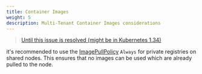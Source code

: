 ```yaml
---
title: Container Images
weight: 5
description: Multi-Tenant Container Images considerations
---
```


> [Until this issue is resolved (might be in Kubernetes 1.34)](https://github.com/kubernetes/enhancements/issues/2535)

it's recommended to use the [ImagePullPolicy](https://kubernetes.io/docs/concepts/containers/images/#image-pull-policy) `Always` for private registries on shared nodes. This ensures that no images can be used which are already pulled to the node.